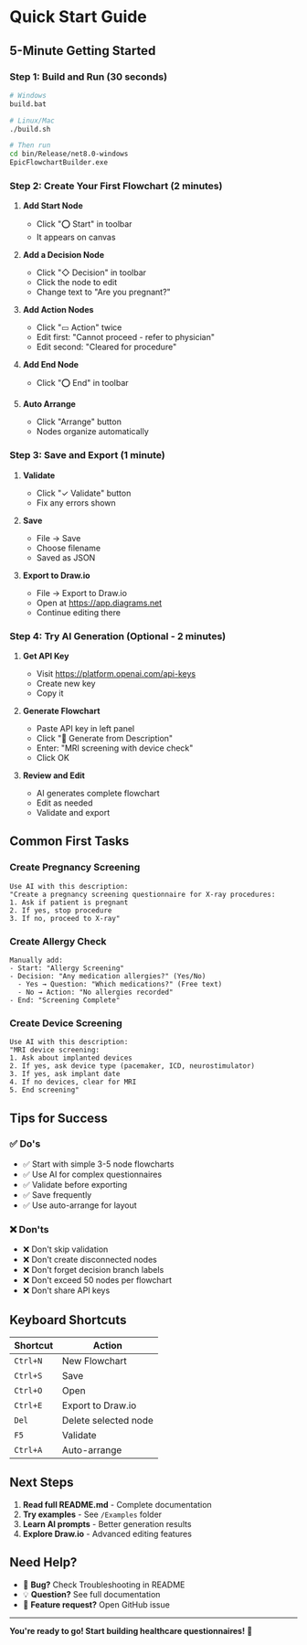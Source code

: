 # Quick Start Guide

## 5-Minute Getting Started

### Step 1: Build and Run (30 seconds)
```bash
# Windows
build.bat

# Linux/Mac
./build.sh

# Then run
cd bin/Release/net8.0-windows
EpicFlowchartBuilder.exe
```

### Step 2: Create Your First Flowchart (2 minutes)

1. **Add Start Node**
   - Click "⭕ Start" in toolbar
   - It appears on canvas

2. **Add a Decision Node**
   - Click "◇ Decision" in toolbar
   - Click the node to edit
   - Change text to "Are you pregnant?"

3. **Add Action Nodes**
   - Click "▭ Action" twice
   - Edit first: "Cannot proceed - refer to physician"
   - Edit second: "Cleared for procedure"

4. **Add End Node**
   - Click "⭕ End" in toolbar

5. **Auto Arrange**
   - Click "Arrange" button
   - Nodes organize automatically

### Step 3: Save and Export (1 minute)

1. **Validate**
   - Click "✓ Validate" button
   - Fix any errors shown

2. **Save**
   - File → Save
   - Choose filename
   - Saved as JSON

3. **Export to Draw.io**
   - File → Export to Draw.io
   - Open at https://app.diagrams.net
   - Continue editing there

### Step 4: Try AI Generation (Optional - 2 minutes)

1. **Get API Key**
   - Visit https://platform.openai.com/api-keys
   - Create new key
   - Copy it

2. **Generate Flowchart**
   - Paste API key in left panel
   - Click "🤖 Generate from Description"
   - Enter: "MRI screening with device check"
   - Click OK

3. **Review and Edit**
   - AI generates complete flowchart
   - Edit as needed
   - Validate and export

## Common First Tasks

### Create Pregnancy Screening
```
Use AI with this description:
"Create a pregnancy screening questionnaire for X-ray procedures:
1. Ask if patient is pregnant
2. If yes, stop procedure
3. If no, proceed to X-ray"
```

### Create Allergy Check
```
Manually add:
- Start: "Allergy Screening"
- Decision: "Any medication allergies?" (Yes/No)
  - Yes → Question: "Which medications?" (Free text)
  - No → Action: "No allergies recorded"
- End: "Screening Complete"
```

### Create Device Screening
```
Use AI with this description:
"MRI device screening:
1. Ask about implanted devices
2. If yes, ask device type (pacemaker, ICD, neurostimulator)
3. If yes, ask implant date
4. If no devices, clear for MRI
5. End screening"
```

## Tips for Success

### ✅ Do's
- ✅ Start with simple 3-5 node flowcharts
- ✅ Use AI for complex questionnaires
- ✅ Validate before exporting
- ✅ Save frequently
- ✅ Use auto-arrange for layout

### ❌ Don'ts
- ❌ Don't skip validation
- ❌ Don't create disconnected nodes
- ❌ Don't forget decision branch labels
- ❌ Don't exceed 50 nodes per flowchart
- ❌ Don't share API keys

## Keyboard Shortcuts

| Shortcut | Action |
|----------|--------|
| `Ctrl+N` | New Flowchart |
| `Ctrl+S` | Save |
| `Ctrl+O` | Open |
| `Ctrl+E` | Export to Draw.io |
| `Del` | Delete selected node |
| `F5` | Validate |
| `Ctrl+A` | Auto-arrange |

## Next Steps

1. **Read full README.md** - Complete documentation
2. **Try examples** - See `/Examples` folder
3. **Learn AI prompts** - Better generation results
4. **Explore Draw.io** - Advanced editing features

## Need Help?

- 🐛 **Bug?** Check Troubleshooting in README
- 💡 **Question?** See full documentation
- 🚀 **Feature request?** Open GitHub issue

---

**You're ready to go! Start building healthcare questionnaires!** 🎉
